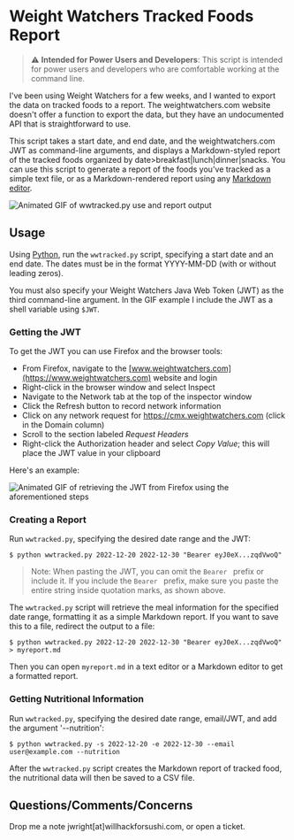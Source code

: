 # Weight Watchers Tracked Foods Report

> :warning: **Intended for Power Users and Developers**: This script is intended for power users and developers who are comfortable working at the command line.


I've been using Weight Watchers for a few weeks, and I wanted to export the data on tracked foods to a report.
The weightwatchers.com website doesn't offer a function to export the data, but they have an undocumented API that is straightforward to use.

This script takes a start date, and end date, and the weightwatchers.com JWT as command-line arguments, and displays a Markdown-styled report of the tracked foods organized by date>breakfast|lunch|dinner|snacks.
You can use this script to generate a report of the foods you've tracked as a simple text file, or as a Markdown-rendered report using any [Markdown editor](https://www.oberlo.com/blog/markdown-editors).

![Animated GIF of wwtracked.py use and report output](images/wwtracked.gif)

## Usage

Using [Python](https://www.python.org/), run the `wwtracked.py` script, specifying a start date and an end date.
The dates must be in the format YYYY-MM-DD (with or without leading zeros).

You must also specify your Weight Watchers Java Web Token (JWT) as the third command-line argument.
In the GIF example I include the JWT as a shell variable using `$JWT`.

### Getting the JWT

To get the JWT you can use Firefox and the browser tools:

* From Firefox, navigate to the [www.weightwatchers.com](https://www.weightwatchers.com) website and login
* Right-click in the browser window and select Inspect
* Navigate to the Network tab at the top of the inspector window
* Click the Refresh button to record network information
* Click on any network request for https://cmx.weightwatchers.com (click in the Domain column)
* Scroll to the section labeled _Request Headers_
* Right-click the Authorization header and select _Copy Value_; this will place the JWT value in your clipboard

Here's an example:

![Animated GIF of retrieving the JWT from Firefox using the aforementioned steps](images/getjwt.gif)


### Creating a Report

Run `wwtracked.py`, specifying the desired date range and the JWT:

```
$ python wwtracked.py 2022-12-20 2022-12-30 "Bearer eyJ0eX...zqdVwoQ"
```

> Note: When pasting the JWT, you can omit the `Bearer ` prefix or include it.
> If you include the `Bearer ` prefix, make sure you paste the entire string inside quotation marks, as shown above.

The `wwtracked.py` script will retrieve the meal information for the specified date range, formatting it as a simple Markdown report.
If you want to save this to a file, redirect the output to a file:

```
$ python wwtracked.py 2022-12-20 2022-12-30 "Bearer eyJ0eX...zqdVwoQ" > myreport.md
```

Then you can open `myreport.md` in a text editor or a Markdown editor to get a formatted report.


### Getting Nutritional Information

Run `wwtracked.py`, specifying the desired date range, email/JWT, and add the argument '--nutrition':

```
$ python wwtracked.py -s 2022-12-20 -e 2022-12-30 --email user@example.com --nutrition
```

After the `wwtracked.py` script creates the Markdown report of tracked food, the nutritional data will then be saved to a CSV file.


## Questions/Comments/Concerns

Drop me a note jwright[at]willhackforsushi.com, or open a ticket.
